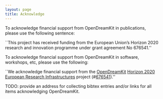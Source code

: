 ```yaml
---
layout: page
title: Acknowledge
---
```


To acknowledge financial support from OpenDreamKit in publications,
please use the following sentence:

``This project has received funding from the European Union’s Horizon
2020 research and innovation programme under grant agreement No 676541.''

To acknowledge financial support from OpenDreamKit in software,
workshops, etc, please use the following:

``We acknowledge financial support from the
[OpenDreamKit](http://opendreamkit.org/)
[Horizon 2020](https://ec.europa.eu/programmes/horizon2020/)
[European Research Infrastructures](https://ec.europa.eu/programmes/horizon2020/en/h2020-section/european-research-infrastructures-including-e-infrastructures)
project (#<a href="http://cordis.europa.eu/project/rcn/198334_en.html">676541</a>).''

TODO: provide an address for collecting bibtex entries and/or links
for all items acknowledging OpenDreamKit.
